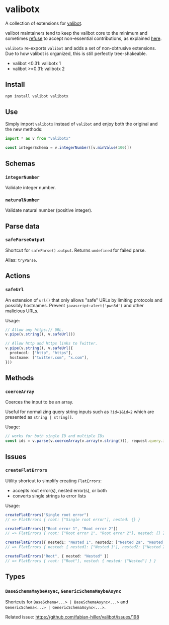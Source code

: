 # valibotx

A collection of extensions for [valibot](https://valibot.dev/).

valibot maintainers tend to keep the valibot core to the minimum and sometimes [refuse](https://github.com/fabian-hiller/valibot/issues/171#issuecomment-1726646389) to accept non-essential contributions, as explained [here](https://github.com/fabian-hiller/valibot/issues/198#issuecomment-1749261796).

`valibotx` re-exports `valibot` and adds a set of non-obtrusive extensions. Due to how valibot is organized, this is still perfectly tree-shakeable.

* valibot <0.31: valibotx 1
* valibot >=0.31: valibotx 2

## Install

```sh
npm install valibot valibotx
```

## Use

Simply import `valibotx` instead of `valibot` and enjoy both the original and the new methods:

```ts
import * as v from "valibotx"

const integerSchema = v.integerNumber([v.minValue(100)])
```

## Schemas

### `integerNumber`

Validate integer number.

### `naturalNumber`

Validate natural number (positive integer).

## Parse data

### `safeParseOutput`

Shortcut for `safeParse().output`. Returns `undefined` for failed parse.

Alias: `tryParse`.

## Actions

### `safeUrl`

An extension of `url()` that only allows "safe" URLs by limiting protocols and possibly hostnames. Prevent `javascript:alert('pwn3d')` and other malicious URLs.

Usage:

```ts
// Allow any https:// URL.
v.pipe(v.string(), v.safeUrl())

// Allow http and https links to Twitter.
v.pipe(v.string(), v.safeUrl({
  protocol: ["http", "https"],
  hostname: ["twitter.com", "x.com"],
}))
```

## Methods

### `coerceArray`

Coerces the input to be an array.

Useful for normalizing query string inputs such as `?id=1&id=2` which are presented as `string | string[]`.

Usage:

```ts
// works for both single ID and multiple IDs
const ids = v.parse(v.coerceArray(v.array(v.string())), request.query.id)
```

## Issues

### `createFlatErrors`

Utility shortcut to simplify creating `FlatErrors`:

- accepts root error(s), nested error(s), or both
- converts single strings to error lists

Usage:

```ts
createFlatErrors("Single root error")
// => FlatErrors { root: ["Single root error"], nested: {} }

createFlatErrors(["Root error 1", "Root error 2"])
// => FlatErrors { root: ["Root error 1", "Root error 2"], nested: {} }

createFlatErrors({ nested1: "Nested 1", nested2: ["Nested 2a", "Nested 2b"] })
// => FlatErrors { nested: { nested1: ["Nested 1"], nested2: ["Nested 2a", "Nested 2b"] } }

createFlatErrors("Root", { nested: "Nested" })
// => FlatErrors { root: ["Root"], nested: { nested: ["Nested"] } }
```

## Types

### `BaseSchemaMaybeAsync`, `GenericSchemaMaybeAsync`

Shortcuts for `BaseSchema<...> | BaseSchemaAsync<...>` and `GenericSchema<...> | GenericSchemaAsync<...>`.

Related issue: https://github.com/fabian-hiller/valibot/issues/198
